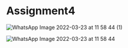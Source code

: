# Assignment4
![WhatsApp Image 2022-03-23 at 11 58 44 (1)](https://user-images.githubusercontent.com/100997656/159661644-a79c71d1-eae3-4917-97fc-489e6e0ca18a.jpeg)



![WhatsApp Image 2022-03-23 at 11 58 44](https://user-images.githubusercontent.com/100997656/159661749-45035796-c59a-46e6-9f2a-5c53037458c7.jpeg)
